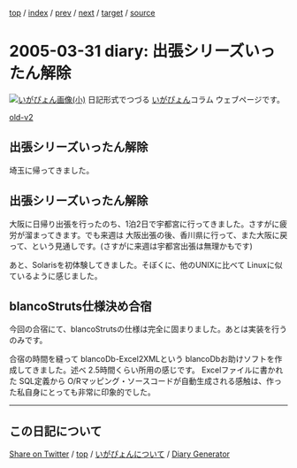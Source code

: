 [top](../index.html) 
 / [index](index.html) 
 / [prev](ig050330.html) 
 / [next](ig050402.html) 
 / [target](https://igapyon.github.io/diary/2005/ig050331.html) 
 / [source](https://github.com/igapyon/diary/blob/gh-pages/2005/ig050331.src.md) 

2005-03-31 diary: 出張シリーズいったん解除
=====================================================================================================
[![いがぴょん画像(小)](https://igapyon.github.io/diary/images/iga200306s.jpg "いがぴょん")](https://igapyon.github.io/diary/memo/memoigapyon.html) 日記形式でつづる [いがぴょん](https://igapyon.github.io/diary/memo/memoigapyon.html)コラム ウェブページです。

[old-v2](ig050331-orig.html)

## 出張シリーズいったん解除

埼玉に帰ってきました。


## 出張シリーズいったん解除

大阪に日帰り出張を行ったのち、1泊2日で宇都宮に行ってきました。さすがに疲労が溜まってきます。でも来週は 大阪出張の後、香川県に行って、また大阪に戻って、という見通しです。(さすがに来週は宇都宮出張は無理かもです)

あと、Solarisを初体験してきました。そぼくに、他のUNIXに比べて Linuxに似ているように感じました。

## blancoStruts仕様決め合宿

今回の合宿にて、blancoStrutsの仕様は完全に固まりました。あとは実装を行うのみです。

合宿の時間を縫って blancoDb-Excel2XMLという blancoDbお助けソフトを作成してきました。述べ 2.5時間くらい所用の感じです。
Excelファイルに書かれた SQL定義から O/Rマッピング・ソースコードが自動生成される感触は、作った私自身にとっても非常に印象的でした。


----------------------------------------------------------------------------------------------------

## この日記について

[Share on Twitter](https://twitter.com/intent/tweet?hashtags=igapyon%2Cdiary%2C%E3%81%84%E3%81%8C%E3%81%B4%E3%82%87%E3%82%93&text=%E5%87%BA%E5%BC%B5%E3%82%B7%E3%83%AA%E3%83%BC%E3%82%BA%E3%81%84%E3%81%A3%E3%81%9F%E3%82%93%E8%A7%A3%E9%99%A4&url=https%3A%2F%2Figapyon.github.io%2Fdiary%2F2005%2Fig050331.html) / [top](../index.html) / [いがぴょんについて](https://igapyon.github.io/diary/memo/memoigapyon.html) / [Diary Generator](https://github.com/igapyon/igapyonv3)
